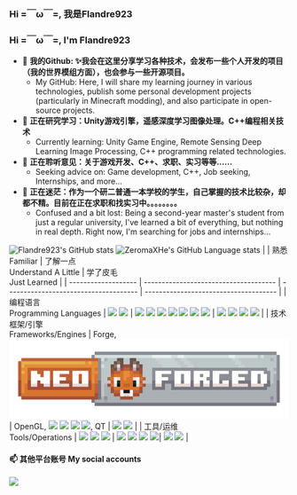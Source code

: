 ### Hi =￣ω￣=, 我是Flandre923
### Hi =￣ω￣=, I'm Flandre923

- 🔭 **我的Github: ✨我会在这里分享学习各种技术，会发布一些个人开发的项目（我的世界模组方面），也会参与一些开源项目。**
  - My GitHub: Here, I will share my learning journey in various technologies, publish some personal development projects (particularly in Minecraft modding), and also participate in open-source projects.
- 🌱 **正在研究学习：Unity游戏引擎，遥感深度学习图像处理。C++编程相关技术**
  - Currently learning: Unity Game Engine, Remote Sensing Deep Learning Image Processing, C++ programming related technologies.
- 👯 **正在聆听意见：关于游戏开发、C++、求职、实习等等……**
  - Seeking advice on: Game development, C++, Job seeking, Internships, and more...
- 🤔 **正在迷茫：作为一个研二普通一本学校的学生，自己掌握的技术比较杂，却都不精。目前在正在求职和找实习中。。。。。。。。**
  - Confused and a bit lost: Being a second-year master's student from just a regular university, I've learned a bit of everything, but nothing in real depth. Right now, I'm searching for jobs and internships...

![Flandre923's GitHub stats](https://github-readme-stats.vercel.app/api?username=Flandre923&show_icons=true&include_all_commits=true&line_height=21&locale=cn) ![ZeromaXHe's GitHub Language stats](https://github-readme-stats.vercel.app/api/top-langs?username=Flandre923&layout=compact&locale=cn&hide=HTML,JavaScript)
|                     | 熟悉<br/>Familiar                 | 了解一点<br/>Understand A Little         | 学了皮毛<br/> Just Learned          |
| ------------------- | ------------------------------------- | ------------------------------------- | ------------------------------------- |
| 编程语言<br/>Programming Languages | <img src="https://img.shields.io/badge/-Java-darkred?style=flat-square&logo=openjdk"/> <img src="https://img.shields.io/badge/-Python-blue?style=flat-square&logo=Python"/> | <img src="https://img.shields.io/badge/-C++-blueviolet?style=flat-square&logo=C++"/> <img src="https://img.shields.io/badge/-C%23-darkviolet?style=flat-square&logo=csharp"/> <img src="https://img.shields.io/badge/-HTML5-orange?style=flat-square&logo=html5"/> <img src="https://img.shields.io/badge/-CSS3-blue?style=flat-square&logo=css3"/> <img src="https://img.shields.io/badge/-Javascript-yellow?style=flat-square&logo=javascript"/> <img src="https://img.shields.io/badge/-Typescript-blue?style=flat-square&logo=typescript"/> <img src="https://img.shields.io/badge/-VuePress-4FC08D?style=flat-square&logo=vue"/> | <img src="https://img.shields.io/badge/-Rust-orange?style=flat-square&logo=rust"/> <img src="https://img.shields.io/badge/-Go-00ADD8?style=flat-square&logo=go"/> <img src="https://img.shields.io/badge/-Kotlin-purple?style=flat-square&logo=kotlin"/> <img src="https://img.shields.io/badge/-GDScript-lightblue?style=flat-square&logo=godotengine"/> |
| 技术框架/引擎<br/>Frameworks/Engines | Forge, <img src="https://raw.githubusercontent.com/neoforged/NeoForge/1.20.x/docs/assets/neoforged_logo.png">                         | OpenGL, <img src="https://img.shields.io/badge/-GDScript-lightblue?style=flat-square&logo=godotengine"/> <img src="https://img.shields.io/badge/-Spring-darkseagreen?style=flat-square&logo=Spring"/> <img src="https://img.shields.io/badge/-Spring%20Boot-green?style=flat-square&logo=Spring%20Boot"/> <img src="https://img.shields.io/badge/-MySQL-cornflowerblue?style=flat-square&logo=MySQL"/>, QT | <img src="https://img.shields.io/badge/-Redis-darkred?style=flat-square&logo=Redis"/> <img src="https://img.shields.io/badge/-Unity-slategray?style=flat-square&logo=Unity"/>                            |
| 工具/运维<br/> Tools/Operations     | <img src="https://img.shields.io/badge/-Git-red?style=flat-square&logo=git"/> <img src="https://img.shields.io/badge/-IntelliJ%20IDEA-blueviolet?style=flat-square&logo=intellij-idea"/> <img src="https://img.shields.io/badge/-Markdown-black?style=flat-square&logo=markdown"/> | <img src="https://img.shields.io/badge/-Maven-blue?style=flat-square&logo=apache-maven"/> <img src="https://img.shields.io/badge/-Docker-blue?style=flat-square&logo=docker"/>  <img src="https://img.shields.io/badge/PyCharm?style=flat-square&logo=pycharm"/>  <img src="https://img.shields.io/badge/Visual%20Studio?style=flat-square&logo=visual-studio"/>| <img src="https://img.shields.io/badge/-Gradle-green?style=flat-square&logo=gradle"/> <img src="https://img.shields.io/badge/-LaTeX-lightgray?style=flat-square&logo=latex"/> |


#### 📫 其他平台账号 My social accounts
<a href="https://space.bilibili.com/4550069">
  <img src="https://img.shields.io/badge/Bilibili-Flandre923-lightblue?style=flat-square&logo=Bilibili"/>
</a>



<!--
**ZeromaXHe/ZeromaXHe** is a ✨ _special_ ✨ repository because its `README.md` (this file) appears on your GitHub profile.

Here are some ideas to get you started:

- 🔭 I’m currently working on ...
- 🌱 I’m currently learning ...
- 👯 I’m looking to collaborate on ...
- 🤔 I’m looking for help with ...
- 💬 Ask me about ...
- 📫 How to reach me: ...
- 😄 Pronouns: ...
- ⚡ Fun fact: ...
-->
